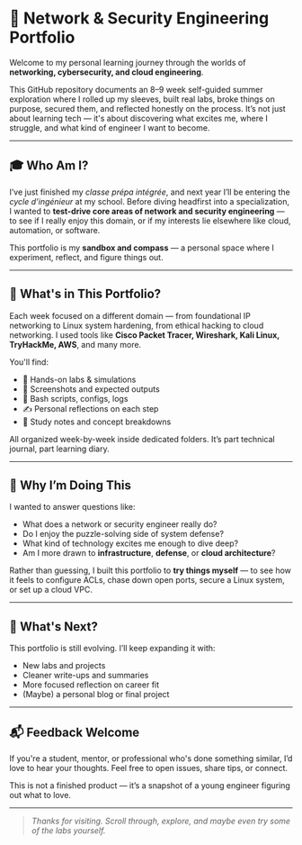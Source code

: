 # 🚀 Network & Security Engineering Portfolio

Welcome to my personal learning journey through the worlds of **networking, cybersecurity, and cloud engineering**.

This GitHub repository documents an 8–9 week self-guided summer exploration where I rolled up my sleeves, built real labs, broke things on purpose, secured them, and reflected honestly on the process. It’s not just about learning tech — it's about discovering what excites me, where I struggle, and what kind of engineer I want to become.

---

## 🎓 Who Am I?

I’ve just finished my *classe prépa intégrée*, and next year I’ll be entering the *cycle d’ingénieur* at my school. Before diving headfirst into a specialization, I wanted to **test-drive core areas of network and security engineering** — to see if I really enjoy this domain, or if my interests lie elsewhere like cloud, automation, or software.

This portfolio is my **sandbox and compass** — a personal space where I experiment, reflect, and figure things out.

---

## 🧭 What's in This Portfolio?

Each week focused on a different domain — from foundational IP networking to Linux system hardening, from ethical hacking to cloud networking. I used tools like **Cisco Packet Tracer, Wireshark, Kali Linux, TryHackMe, AWS**, and many more.

You'll find:

- 🧪 Hands-on labs & simulations  
- 📸 Screenshots and expected outputs  
- 📜 Bash scripts, configs, logs  
- ✍️ Personal reflections on each step  
- 🧠 Study notes and concept breakdowns  

All organized week-by-week inside dedicated folders. It’s part technical journal, part learning diary.

---

## 🌱 Why I’m Doing This

I wanted to answer questions like:

- What does a network or security engineer really do?
- Do I enjoy the puzzle-solving side of system defense?
- What kind of technology excites me enough to dive deep?
- Am I more drawn to **infrastructure**, **defense**, or **cloud architecture**?

Rather than guessing, I built this portfolio to **try things myself** — to see how it feels to configure ACLs, chase down open ports, secure a Linux system, or set up a cloud VPC.

---

## 🔭 What's Next?

This portfolio is still evolving. I’ll keep expanding it with:

- New labs and projects  
- Cleaner write-ups and summaries  
- More focused reflection on career fit  
- (Maybe) a personal blog or final project

---

## 📬 Feedback Welcome

If you're a student, mentor, or professional who's done something similar, I’d love to hear your thoughts. Feel free to open issues, share tips, or connect.

This is not a finished product — it’s a snapshot of a young engineer figuring out what to love.

---

> *Thanks for visiting. Scroll through, explore, and maybe even try some of the labs yourself.*
